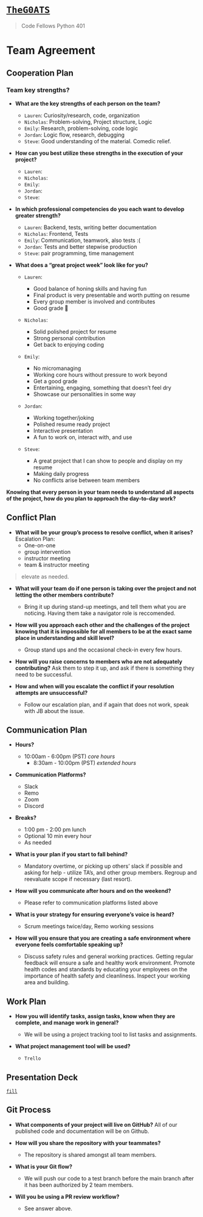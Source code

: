 # [`TheG0ATS`](https://theg0ats.github.io/Project-Prep/)
> Code Fellows Python 401

# Team Agreement

## Cooperation Plan

### Team key strengths?

- **What are the key strengths of each person on the team?**
  * `Lauren`: Curiosity/research, code, organization
  * `Nicholas`: Problem-solving, Project structure, Logic
  * `Emily`: Research, problem-solving, code logic
  * `Jordan`: Logic flow, research, debugging
  * `Steve`: Good understanding of the material. Comedic relief.

- **How can you best utilize these strengths in the execution of your project?**
  * `Lauren`: 
  * `Nicholas`: 
  * `Emily`: 
  * `Jordan`:
  * `Steve`:  

- **In which professional competencies do you each want to develop greater strength?**
  * `Lauren`: Backend, tests, writing better documentation 
  * `Nicholas`: Frontend, Tests
  * `Emily`: Communication, teamwork, also tests :(
  * `Jordan`: Tests and better stepwise production
  * `Steve`: pair programming, time management

- **What does a “great project week” look like for you?**
  * `Lauren`: 
    - Good balance of honing skills and having fun
    - Final product is very presentable and worth putting on resume
    - Every group member is involved and contributes
    - Good grade 💯

  * `Nicholas`: 
    - Solid polished project for resume
    - Strong personal contribution 
    - Get back to enjoying coding

  * `Emily`: 
    - No micromanaging
    - Working core hours without pressure to work beyond
    - Get a good grade
    - Entertaining, engaging, something that doesn’t feel dry
    - Showcase our personalities in some way

  * `Jordan`: 
    - Working together/joking
    - Polished resume ready project
    - Interactive presentation
    - A fun to work on, interact with, and use


  * `Steve`:
    - A great project that I can show to people and display on my resume
    - Making daily progress
    - No conflicts arise between team members

**Knowing that every person in your team needs to understand all aspects of the project, how do you plan to approach the day-to-day work?**

## Conflict Plan

- **What will be your group’s process to resolve conflict, when it arises?**
Escalation Plan:
  * One-on-one
  * group intervention
  * instructor meeting
  * team & instructor meeting
> elevate as needed.

- **What will your team do if one person is taking over the project and not letting the other members contribute?**
  * Bring it up during stand-up meetings, and tell them what you are noticing. Having them take a navigator role is reccomended.

- **How will you approach each other and the challenges of the project knowing that it is impossible for all members to be at the exact same place in understanding and skill level?**
  * Group stand ups and the occasional check-in every few hours.

- **How will you raise concerns to members who are not adequately contributing?**
  Ask them to step it up, and ask if there is something they need to be successful.

- **How and when will you escalate the conflict if your resolution attempts are unsuccessful?**
  * Follow our escalation plan, and if again that does not work, speak with JB about the issue. 

## Communication Plan
- **Hours?**
  * 10:00am - 6:00pm (PST) *core hours*
    * 8:30am - 10:00pm (PST) *extended hours*

- **Communication Platforms?**
  * Slack
  * Remo
  * Zoom
  * Discord

- **Breaks?**
  * 1:00 pm - 2:00 pm lunch
  * Optional 10 min every hour
  * As needed

- **What is your plan if you start to fall behind?**
  * Mandatory overtime, or picking up others’ slack if possible and asking for help - utilize TA’s, and other group members. Regroup and reevaluate scope if necessary (last resort).

- **How will you communicate after hours and on the weekend?**
  * Please refer to communication platforms listed above

- **What is your strategy for ensuring everyone’s voice is heard?**
  * Scrum meetings twice/day, Remo working sessions

- **How will you ensure that you are creating a safe environment where everyone feels comfortable speaking up?**
  * Discuss safety rules and general working practices. Getting regular feedback will ensure a safe and healthy work environment. Promote health codes and standards by educating your employees on the importance of health safety and cleanliness. Inspect your working area and building.

## Work Plan

- **How you will identify tasks, assign tasks, know when they are complete, and manage work in general?**
  * We will be using a project tracking tool to list tasks and assignments.

- **What project management tool will be used?**
  * `Trello`

## Presentation Deck
[`fill`]()

## Git Process

- **What components of your project will live on GitHub?**
  All of our published code and documentation will be on Github.

- **How will you share the repository with your teammates?**
  * The repository is shared amongst all team members.

- **What is your Git flow?**
  * We will push our code to a test branch before the main branch after it has been authorized by 2 team members.

- **Will you be using a PR review workflow?**
  * See answer above.
